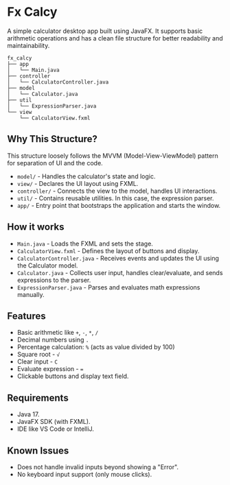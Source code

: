 # Fx Calcy

A simple calculator desktop app built using JavaFX. It supports basic arithmetic operations and has a clean file structure for better readability and maintainability.

```
fx_calcy
├── app
│   └── Main.java
├── controller
│   └── CalculatorController.java
├── model
│   └── Calculator.java
├── util
│   └── ExpressionParser.java
└── view
    └── CalculatorView.fxml
```

## Why This Structure?

This structure loosely follows the MVVM (Model-View-ViewModel) pattern for separation of UI and the code.

- `model/` - Handles the calculator's state and logic.
- `view/` - Declares the UI layout using FXML.
- `controller/` - Connects the view to the model, handles UI interactions.
- `util/` - Contains reusable utilities. In this case, the expression parser.
- `app/` - Entry point that bootstraps the application and starts the window.

## How it works

- `Main.java` - Loads the FXML and sets the stage.
- `CalculatorView.fxml` - Defines the layout of buttons and display.
- `CalculatorController.java` - Receives events and updates the UI using the Calculator model.
- `Calculator.java` - Collects user input, handles clear/evaluate, and sends expressions to the parser.
- `ExpressionParser.java` - Parses and evaluates math expressions manually.

## Features

- Basic arithmetic like `+`, `-`, `*`, `/`
- Decimal numbers using `.`
- Percentage calculation: `%` (acts as value divided by 100)
- Square root - `√`
- Clear input - `C`
- Evaluate expression - `=`
- Clickable buttons and display text field.

## Requirements

- Java 17.
- JavaFX SDK (with FXML).
- IDE like VS Code or IntelliJ.

## Known Issues

- Does not handle invalid inputs beyond showing a "Error".
- No keyboard input support (only mouse clicks).
